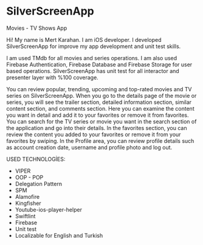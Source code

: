 # SilverScreenApp
Movies - TV Shows App


Hi! My name is Mert Karahan. I am iOS developer. I developed SilverScreenApp for improve my app development and unit test skills.

I am used TMdb for all movies and series operations. I am also used Firebase Authentication, Firebase Database and Firebase Storage for user based operations.
SilverScreenApp has unit test for all interactor and presenter layer with %100 coverage.

You can review popular, trending, upcoming and top-rated movies and TV series on SilverScreenApp. When you go to the details page of the movie or series, you will see the trailer section, detailed information section, similar content section, and comments section. Here you can examine the content you want in detail and add it to your favorites or remove it from favorites. You can search for the TV series or movie you want in the search section of the application and go into their details. In the favorites section, you can review the content you added to your favorites or remove it from your favorites by swiping. In the Profile area, you can review profile details such as account creation date, username and profile photo and log out.

USED TECHNOLOGİES:
* VIPER
* OOP - POP
* Delegation Pattern
* SPM
* Alamofire
* Kingfisher
* Youtube-ios-player-helper
* Swiftlint
* Firebase
* Unit test
* Localizable for English and Turkish
